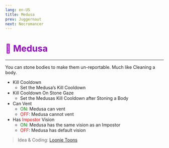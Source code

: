 ```yaml
---
lang: en-US
title: Medusa
prev: Juggernaut
next: Necromancer
---
```


# <font color="#9900cc">🐍 <b>Medusa</b></font> <Badge text="Killing" type="tip" vertical="middle"/>
---

You can stone bodies to make them un-reportable. Much like Cleaning a body.
* Kill Cooldown
  * Set the Medusa’s Kill Cooldown
* Kill Cooldown On Stone Gaze
  * Set the Medusas Kill Cooldown after Stoning a Body
* Can Vent
  * <font color=green>ON</font>: Medusa can vent
  * <font color=red>OFF</font>: Medusa cannot vent
* Has <font color=red>Impostor</font> Vision
  * <font color=green>ON</font>: Medusa has the same vision as an Impostor
  * <font color=red>OFF</font>: Medusa has default vision

> Idea & Coding: [Loonie Toons](https://github.com/Loonie-Toons) 